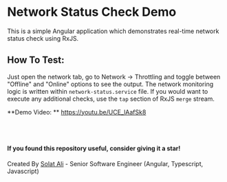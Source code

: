 # Network Status Check Demo

This is a simple Angular application which demonstrates real-time network status check using RxJS. 

## How To Test: 
Just open the network tab, go to Network -> Throttling and toggle between "Offline" and "Online" options to see the output. The network monitoring logic is written within `network-status.service` file. If you would want to execute any additional checks, use the `tap` section of RxJS `merge` stream. 

**Demo Video: **
https://youtu.be/UCE_lAafSk8

<br/> <br/> 

#### If you found this repository useful, consider giving it a star! 
Created By [Solat Ali](https://www.linkedin.com/in/solat-ali) - Senior Software Engineer (Angular, Typescript, Javascript)


